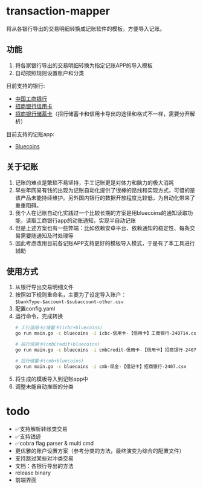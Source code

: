 # transaction-mapper

将从各银行导出的交易明细转换成记账软件的模板，方便导入记账。

## 功能

1. 将各家银行导出的交易明细转换为指定记账APP的导入模板
2. 自动按照规则设置账户和分类

目前支持的银行:

- [中国工商银行](https://mybank.icbc.com.cn/icbc/newperbank/perbank3/frame/frame_index.jsp)
- [招商银行信用卡](https://www.cmbchina.com/)
- [招商银行储蓄卡](https://www.cmbchina.com/)（招行储蓄卡和信用卡导出的途径和格式不一样，需要分开解析）

目前支持的记账app:

- [Bluecoins](https://www.bluecoinsapp.com/)

## 关于记账

1. 记账的难点是繁琐不易坚持，手工记账更是对体力和脑力的极大消耗
2. 早些年网易有钱的出现为记账自动化提供了很棒的路线和实现方式，可惜的是该产品未能持续维护。另外国内银行的数据开放程度比较低，为自动化带来了重重阻碍。
3. 我个人在记账自动化实践过一个比较长期的方案是用bluecoins的通知读取功能，读取工商银行app的动账通知，实现半自动记账
4. 但是上述方案也有一些弊端：比如依赖安卓平台、依赖通知的稳定性、每条交易需要随通知及时处理等
5. 因此考虑改用目前各记账APP支持更好的模板导入模式，于是有了本工具进行辅助

## 使用方式

1. 从银行导出交易明细文件
2. 按照如下规则重命名，主要为了设定导入账户： `$bankType-$account-$subaccount-other.csv`
3. 配置config.yaml
4. 运行命令，完成转换
    ```bash
    # 工行信用卡/储蓄卡(icbc+bluecoins)
    go run main.go -c bluecoins -i icbc-信用卡-【信用卡】工商银行-240714.csv 
    
    # 招行信用卡(cmbCredit+bluecoins)
    go run main.go -c bluecoins -i cmbCredit-信用卡-【信用卡】招商银行-2407.json
    
    # 招行储蓄卡(cmb+bluecoins)
    go run main.go -c bluecoins -i cmb-现金-【借记卡】招商银行-2407.csv
    ```
5. 将生成的模板导入到记账app中
6. 调整未能自动推断的分类

# todo

- ✅支持解析转账类交易
- ✅支持钱迹
- ✅cobra flag parser & multi cmd
- 更优雅的账户设置方案（参考分类的方法，最终演变为综合的配置文件）
- 支持跳过某些对冲类交易
- 文档：各银行导出的方法
- release binary
- 前端界面
